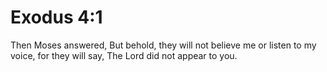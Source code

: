 # Exodus 4:1

Then Moses answered, But behold, they will not believe me or listen to my voice, for they will say, The Lord did not appear to you.
